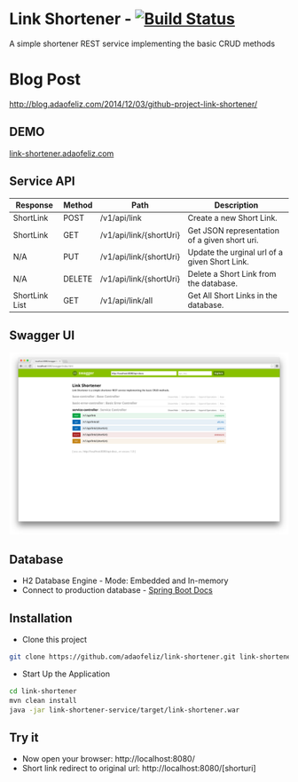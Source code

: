 Link Shortener  - [![Build Status](https://travis-ci.org/adaofeliz/link-shortener.png)](https://travis-ci.org/adaofeliz/link-shortener)
==================
A simple shortener REST  service implementing the basic CRUD methods

Blog Post
==================
http://blog.adaofeliz.com/2014/12/03/github-project-link-shortener/

DEMO
--------------
[link-shortener.adaofeliz.com]

Service API
--------------

Response	| Method	| Path	| Description
--------------- | ------------- | ----- | -------------
ShortLink	| POST	| /v1/api/link	| Create a new Short Link.
ShortLink	| GET	| /v1/api/link/{shortUri}	| Get JSON representation of a given short uri.
N/A	| PUT	| /v1/api/link/{shortUri} | Update the urginal url of a given Short Link.
N/A	| DELETE	| /v1/api/link/{shortUri}	| Delete a Short Link from the database.
ShortLink	List | GET	| /v1/api/link/all	| Get All Short Links in the database.

Swagger UI
--------------
![Swagger UI][1]

Database
--------------
* H2 Database Engine - Mode: Embedded and In-memory 
* Connect to production database - [Spring Boot Docs]

Installation
--------------
* Clone this project
```sh
git clone https://github.com/adaofeliz/link-shortener.git link-shortener
```

* Start Up the Application
```sh
cd link-shortener
mvn clean install
java -jar link-shortener-service/target/link-shortener.war
```

Try it
--------------
- Now open your browser: http://localhost:8080/
- Short link redirect to original url: http://localhost:8080/[shorturi]

[1]: ./.screenshots/swagger_ui.png

[Spring Boot Docs]: http://docs.spring.io/spring-boot/docs/current/reference/html/boot-features-sql.html#boot-features-connect-to-production-database

[link-shortener.adaofeliz.com]: http://link-shortener.adaofeliz.com
